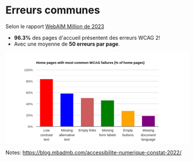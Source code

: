 # Erreurs communes<!-- .element: style="margin-bottom: 40px"  -->
Selon le rapport <a href="https://webaim.org/projects/million/">WebAIM Million de 2023</a>

- **96.3%** des pages d'accueil présentent des erreurs WCAG 2!
- Avec une moyenne de **50 erreurs par page**.

<p style="text-align: center">
  <svg width="1200" height="600" style="overflow: hidden;" aria-hidden="true" viewBox="0 0 700 350"><defs id="_ABSTRACT_RENDERER_ID_0"><clipPath id="_ABSTRACT_RENDERER_ID_1"><rect x="117" y="67" width="467" height="216"></rect></clipPath><filter id="_ABSTRACT_RENDERER_ID_2"><feGaussianBlur in="SourceAlpha" stdDeviation="2"></feGaussianBlur><feOffset dx="1" dy="1"></feOffset><feComponentTransfer><feFuncA type="linear" slope="0.1"></feFuncA></feComponentTransfer><feMerge><feMergeNode></feMergeNode><feMergeNode in="SourceGraphic"></feMergeNode></feMerge></filter></defs><rect x="0" y="0" width="700" height="350" stroke="none" stroke-width="0" fill="#ffffff"></rect><g><text text-anchor="start" x="117" y="44.05" font-family="Arial" font-size="13" font-weight="bold" stroke="none" stroke-width="0" fill="#000000">Home pages with most common WCAG failures (% of home pages)</text><rect x="117" y="33" width="467" height="13" stroke="none" stroke-width="0" fill-opacity="0" fill="#ffffff"></rect></g><g><rect x="117" y="67" width="467" height="216" stroke="none" stroke-width="0" fill-opacity="0" fill="#ffffff"></rect><g clip-path="url(https://webaim.org/projects/million/#_ABSTRACT_RENDERER_ID_1)"><g><rect x="117" y="282" width="467" height="1" stroke="none" stroke-width="0" fill="#cccccc"></rect><rect x="117" y="239" width="467" height="1" stroke="none" stroke-width="0" fill="#cccccc"></rect><rect x="117" y="196" width="467" height="1" stroke="none" stroke-width="0" fill="#cccccc"></rect><rect x="117" y="153" width="467" height="1" stroke="none" stroke-width="0" fill="#cccccc"></rect><rect x="117" y="110" width="467" height="1" stroke="none" stroke-width="0" fill="#cccccc"></rect><rect x="117" y="67" width="467" height="1" stroke="none" stroke-width="0" fill="#cccccc"></rect><rect x="117" y="261" width="467" height="1" stroke="none" stroke-width="0" fill="#ebebeb"></rect><rect x="117" y="218" width="467" height="1" stroke="none" stroke-width="0" fill="#ebebeb"></rect><rect x="117" y="175" width="467" height="1" stroke="none" stroke-width="0" fill="#ebebeb"></rect><rect x="117" y="132" width="467" height="1" stroke="none" stroke-width="0" fill="#ebebeb"></rect><rect x="117" y="89" width="467" height="1" stroke="none" stroke-width="0" fill="#ebebeb"></rect></g><g><rect x="132" y="103" width="48" height="179" stroke="#ff0000" stroke-width="1" fill="#ff0000"></rect><rect x="210" y="158" width="48" height="124" stroke="#0000ff" stroke-width="1" fill="#0000ff"></rect><rect x="288" y="175" width="48" height="107" stroke="#cd5c5c" stroke-width="1" fill="#cd5c5c"></rect><rect x="365" y="184" width="48" height="98" stroke="#008000" stroke-width="1" fill="#008000"></rect><rect x="443" y="224" width="48" height="58" stroke="#ffa500" stroke-width="1" fill="#ffa500"></rect><rect x="521" y="243" width="48" height="39" stroke="#800080" stroke-width="1" fill="#800080"></rect></g><g><rect x="117" y="282" width="467" height="1" stroke="none" stroke-width="0" fill="#333333"></rect></g></g><g></g><g><g><text text-anchor="middle" x="156.33333333333334" y="302.05" font-family="Arial" font-size="13" stroke="none" stroke-width="0" fill="#222222">Low</text><text text-anchor="middle" x="156.33333333333334" y="319.05" font-family="Arial" font-size="13" stroke="none" stroke-width="0" fill="#222222">contrast</text><text text-anchor="middle" x="156.33333333333334" y="336.05" font-family="Arial" font-size="13" stroke="none" stroke-width="0" fill="#222222">text</text></g><g><text text-anchor="middle" x="234" y="302.05" font-family="Arial" font-size="13" stroke="none" stroke-width="0" fill="#222222">Missing</text><text text-anchor="middle" x="234" y="319.05" font-family="Arial" font-size="13" stroke="none" stroke-width="0" fill="#222222">alternative</text><text text-anchor="middle" x="234" y="336.05" font-family="Arial" font-size="13" stroke="none" stroke-width="0" fill="#222222">text</text></g><g><text text-anchor="middle" x="311.6666666666667" y="302.05" font-family="Arial" font-size="13" stroke="none" stroke-width="0" fill="#222222">Empty links</text></g><g><text text-anchor="middle" x="389.33333333333337" y="302.05" font-family="Arial" font-size="13" stroke="none" stroke-width="0" fill="#222222">Missing</text><text text-anchor="middle" x="389.33333333333337" y="319.05" font-family="Arial" font-size="13" stroke="none" stroke-width="0" fill="#222222">form labels</text></g><g><text text-anchor="middle" x="467" y="302.05" font-family="Arial" font-size="13" stroke="none" stroke-width="0" fill="#222222">Empty</text><text text-anchor="middle" x="467" y="319.05" font-family="Arial" font-size="13" stroke="none" stroke-width="0" fill="#222222">buttons</text></g><g><text text-anchor="middle" x="544.6666666666667" y="302.05" font-family="Arial" font-size="13" stroke="none" stroke-width="0" fill="#222222">Missing</text><text text-anchor="middle" x="544.6666666666667" y="319.05" font-family="Arial" font-size="13" stroke="none" stroke-width="0" fill="#222222">document</text><text text-anchor="middle" x="544.6666666666667" y="336.05" font-family="Arial" font-size="13" stroke="none" stroke-width="0" fill="#222222">language</text></g><g><text text-anchor="end" x="104" y="287.05" font-family="Arial" font-size="13" stroke="none" stroke-width="0" fill="#444444">0%</text></g><g><text text-anchor="end" x="104" y="244.05" font-family="Arial" font-size="13" stroke="none" stroke-width="0" fill="#444444">20%</text></g><g><text text-anchor="end" x="104" y="201.05" font-family="Arial" font-size="13" stroke="none" stroke-width="0" fill="#444444">40%</text></g><g><text text-anchor="end" x="104" y="158.05" font-family="Arial" font-size="13" stroke="none" stroke-width="0" fill="#444444">60%</text></g><g><text text-anchor="end" x="104" y="115.05" font-family="Arial" font-size="13" stroke="none" stroke-width="0" fill="#444444">80%</text></g><g><text text-anchor="end" x="104" y="72.05" font-family="Arial" font-size="13" stroke="none" stroke-width="0" fill="#444444">100%</text></g></g></g><g></g></svg>

  <div style="position: absolute; left: -10000px; top: auto; width: 1px; height: 1px; overflow: hidden;" aria-hidden="true"><table><thead><tr><th>WCAG Failure</th><th>% of Pages</th></tr></thead><tbody><tr><td>Low contrast text</td><td>83.6</td></tr><tr><td>Missing alternative text</td><td>58.2</td></tr><tr><td>Empty links</td><td>50.1</td></tr><tr><td>Missing form labels</td><td>45.9</td></tr><tr><td>Empty buttons</td><td>27.5</td></tr><tr><td>Missing document language</td><td>18.6</td></tr></tbody></table></div></div></div><div aria-hidden="true" style="display: none; position: absolute; top: 360px; left: 710px; white-space: nowrap; font-family: Arial; font-size: 13px; font-weight: bold;">45.9</div>
</p>

<!-- <p style="font-size:24px">
Sources :
<ul style="font-size:24px">
  <li><a href="https://webaim.org/projects/million/" style="font-size:24px">The WebAIM Million</a></li>
  <li><a href="https://blog.mbadmb.com/accessibilite-numerique-constat-2022/" style="font-size:24px">Article DMB en français sur WebAIM Million</a></li>
</p> -->

Notes:
https://blog.mbadmb.com/accessibilite-numerique-constat-2022/
